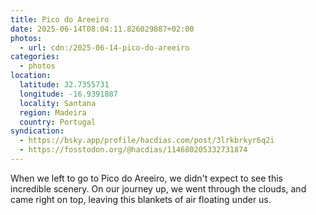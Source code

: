 ```yaml
---
title: Pico do Areeiro
date: 2025-06-14T08:04:11.826029887+02:00
photos:
  - url: cdn:/2025-06-14-pico-do-areeiro
categories:
  - photos
location:
  latitude: 32.7355731
  longitude: -16.9391887
  locality: Santana
  region: Madeira
  country: Portugal
syndication:
  - https://bsky.app/profile/hacdias.com/post/3lrkbrkyr6q2i
  - https://fosstodon.org/@hacdias/114680205332731874
---
```


When we left to go to Pico do Areeiro, we didn't expect to see this incredible scenery. On our journey up, we went through the clouds, and came right on top, leaving this blankets of air floating under us.
